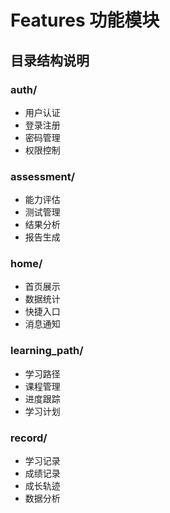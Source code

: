 # Features 功能模块

## 目录结构说明

### auth/
- 用户认证
- 登录注册
- 密码管理
- 权限控制

### assessment/
- 能力评估
- 测试管理
- 结果分析
- 报告生成

### home/
- 首页展示
- 数据统计
- 快捷入口
- 消息通知

### learning_path/
- 学习路径
- 课程管理
- 进度跟踪
- 学习计划

### record/
- 学习记录
- 成绩记录
- 成长轨迹
- 数据分析 